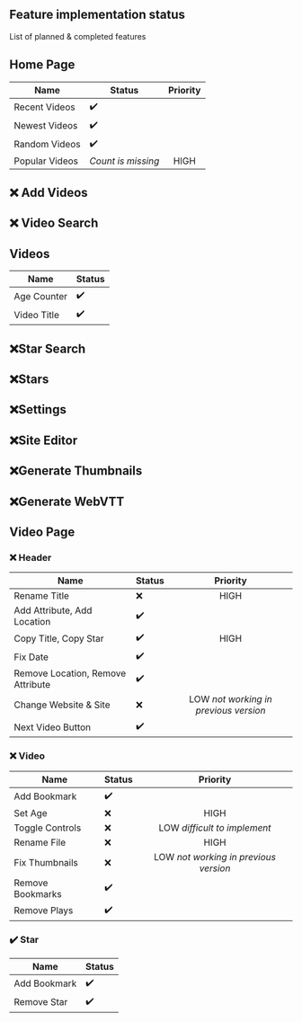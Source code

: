 ## Feature implementation status

List of planned & completed features

## Home Page

| Name           | Status             | Priority |
| -------------- | ------------------ | :------: |
| Recent Videos  | :heavy_check_mark: |          |
| Newest Videos  | :heavy_check_mark: |          |
| Random Videos  | :heavy_check_mark: |          |
| Popular Videos | _Count is missing_ |   HIGH   |

## :x: Add Videos

## :x: Video Search

## Videos

| Name        | Status             |
| ----------- | ------------------ |
| Age Counter | :heavy_check_mark: |
| Video Title | :heavy_check_mark: |

## :x:Star Search

## :x:Stars

## :x:Settings

## :x:Site Editor

## :x:Generate Thumbnails

## :x:Generate WebVTT

## Video Page

### :x: Header

| Name                              | Status             |               Priority                |
| --------------------------------- | ------------------ | :-----------------------------------: |
| Rename Title                      | :x:                |                 HIGH                  |
| Add Attribute, Add Location       | :heavy_check_mark: |
| Copy Title, Copy Star             | :heavy_check_mark: |                 HIGH                  |
| Fix Date                          | :heavy_check_mark: |
| Remove Location, Remove Attribute | :heavy_check_mark: |
| Change Website & Site             | :x:                | LOW _not working in previous version_ |
| Next Video Button                 | :heavy_check_mark: |

### :x: Video

| Name             | Status             |               Priority                |
| ---------------- | ------------------ | :-----------------------------------: |
| Add Bookmark     | :heavy_check_mark: |
| Set Age          | :x:                |                 HIGH                  |
| Toggle Controls  | :x:                |     LOW _difficult to implement_      |
| Rename File      | :x:                |                 HIGH                  |
| Fix Thumbnails   | :x:                | LOW _not working in previous version_ |
| Remove Bookmarks | :heavy_check_mark: |
| Remove Plays     | :heavy_check_mark: |

### :heavy_check_mark: Star

| Name         | Status             |
| ------------ | ------------------ |
| Add Bookmark | :heavy_check_mark: |
| Remove Star  | :heavy_check_mark: |

